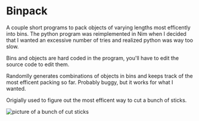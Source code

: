 # Binpack

A couple short programs to pack objects of varying lengths most efficently into
bins. The python program was reimplemented in Nim when I decided that I wanted
an excessive number of tries and realized python was way too slow.

Bins and objects are hard coded in the program, you'll have to edit the source
code to edit them.

Randomlly generates combinations of objects in bins and keeps track of the most
efficent packing so far. Probably buggy, but it works for what I wanted.

Origially used to figure out the most efficent way to cut a bunch of sticks.

![picture of a bunch of cut sticks](http://i.imgur.com/ECd7f12.jpg)
